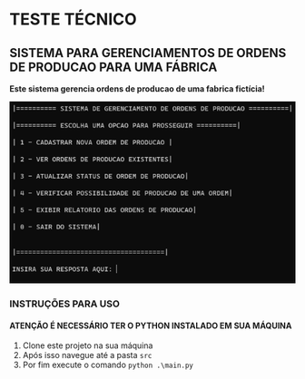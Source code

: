 # TESTE TÉCNICO

## SISTEMA PARA GERENCIAMENTOS DE ORDENS DE PRODUCAO PARA UMA FÁBRICA

**Este sistema gerencia ordens de producao de uma fabrica fictícia!**

![print do sistema](/imgs/img_do_sistema.png)

### INSTRUÇÕES PARA USO

#### ATENÇÃO É NECESSÁRIO TER O PYTHON INSTALADO EM SUA MÁQUINA

1. Clone este projeto na sua máquina
2. Após isso navegue até a pasta `src`
3. Por fim execute o comando `python .\main.py`
